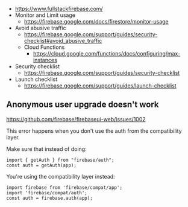 - https://www.fullstackfirebase.com/
- Monitor and Limit usage
  - https://firebase.google.com/docs/firestore/monitor-usage
- Avoid abusive traffic
  - https://firebase.google.com/support/guides/security-checklist#avoid_abusive_traffic
  - Cloud Functions
    - https://cloud.google.com/functions/docs/configuring/max-instances
- Security checklist
  - https://firebase.google.com/support/guides/security-checklist
- Launch checklist
  - https://firebase.google.com/support/guides/launch-checklist
## Anonymous user upgrade doesn't work

https://github.com/firebase/firebaseui-web/issues/1002

This error happens when you don't use the auth from the compatibility layer.

Make sure that instead of doing:

```
import { getAuth } from "firebase/auth";
const auth = getAuth(app);
```

You're using the compatibility layer instead:

```
import firebase from 'firebase/compat/app';
import 'firebase/compat/auth';
const auth = firebase.auth(app);
```